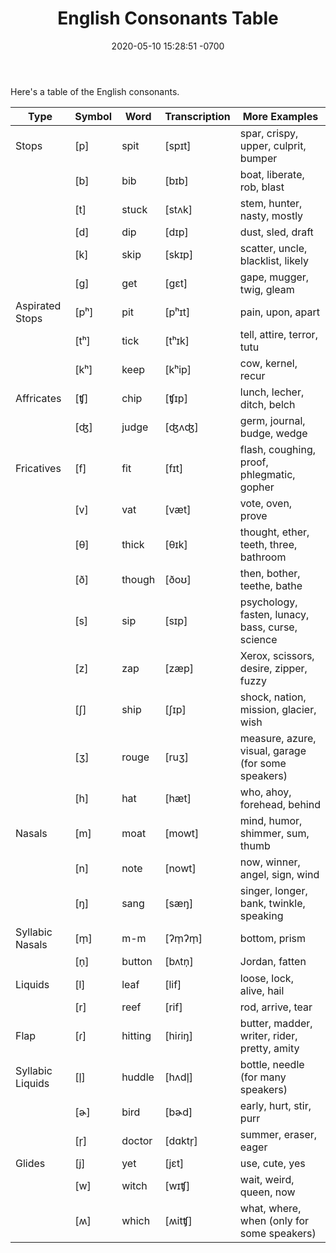 ﻿---
layout: post
title:  "English Consonants Table"
date:   2020-05-10 15:28:51 -0700
categories: linguistics phonetics english
comments: true
---

Here's a table of the English consonants.


|Type|Symbol|Word|Transcription|More Examples|
|-|-|-|-|-|
|Stops| [p] | spit | [spɪt] | spar, crispy, upper, culprit, bumper |
| | [b] | bib | [bɪb] | boat, liberate, rob, blast |
| | [t] | stuck | [stʌk] | stem, hunter, nasty, mostly |
| | [d] | dip | [dɪp] | dust, sled, draft |
| | [k] | skip | [skɪp] | scatter, uncle, blacklist, likely |
| | [g] | get | [gɛt] | gape, mugger, twig, gleam |
| Aspirated Stops | [pʰ] | pit | [pʰɪt] | pain, upon, apart |
| | [tʰ] | tick | [tʰɪk] | tell, attire, terror, tutu |
| | [kʰ] | keep | [kʰip] | cow, kernel, recur | 
| Affricates | [ʧ] | chip | [ʧɪp] | lunch, lecher, ditch, belch |
| | [ʤ] | judge | [ʤʌʤ] | germ, journal, budge, wedge |
| Fricatives | [f] | fit | [fɪt] | flash, coughing, proof, phlegmatic, gopher |
| | [v] | vat | [væt] | vote, oven, prove |
| | [θ] | thick | [θɪk] | thought, ether, teeth, three, bathroom |
| | [ð] | though | [ðoʊ] | then, bother, teethe, bathe |
| | [s] | sip | [sɪp] | psychology, fasten, lunacy, bass, curse, science |
| | [z] | zap | [zæp] | Xerox, scissors, desire, zipper, fuzzy |
| | [ʃ] | ship | [ʃɪp] | shock, nation, mission, glacier, wish |
| | [ʒ] | rouge | [ruʒ] | measure, azure, visual, garage (for some speakers) |
| | [h] | hat | [hæt] | who, ahoy, forehead, behind |
| Nasals | [m] | moat | [mowt] | mind, humor, shimmer, sum, thumb |
| | [n] | note | [nowt] | now, winner, angel, sign, wind |
| | [ŋ] | sang | [sæŋ] | singer, longer, bank, twinkle, speaking |
| Syllabic Nasals | [m̩] | m-m | [ʔm̩ʔm̩] | bottom, prism |
| | [n̩] | button | [bʌtn̩] | Jordan, fatten |
| Liquids | [l] | leaf | [lif] |  loose, lock, alive, hail |
| | [r] | reef | [rif] | rod, arrive, tear |
| Flap | [ɾ] | hitting | [hiɾiŋ] | butter, madder, writer, rider, pretty, amity | 
| Syllabic Liquids | [l̩] | huddle | [hʌdl̩] | bottle, needle (for many speakers) |
| | [ɚ] | bird | [bɚd] | early, hurt, stir, purr |
| | [r̩] | doctor | [dɑktr̩] | summer, eraser, eager |
| Glides | [j] | yet | [jɛt] | use, cute, yes |
| | [w] | witch | [wɪʧ] | wait, weird, queen, now |
| | [ʍ] | which | [ʍitʧ] | what, where,  when (only for some speakers) |
